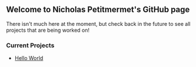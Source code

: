 ## Welcome to Nicholas Petitmermet's GitHub page

There isn't much here at the moment, but check back in the future to see all projects that are being worked on!

### Current Projects
* [Hello World](https://github.com/NPetitmermet/hello-world.git)
